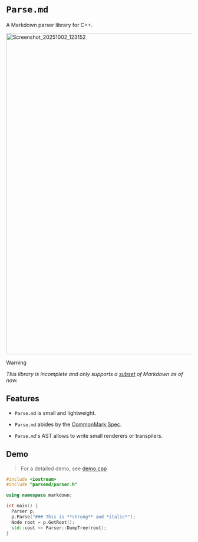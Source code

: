 # `Parse.md`
A Markdown parser library for C++.

<img width="1891" height="873" alt="Screenshot_20251002_123152" src="https://github.com/user-attachments/assets/685b7fe2-648b-44a0-977a-e3e411088c47" />

> [!WARNING]
> *This library is incomplete and only supports a [subset](https://github.com/def3r/Parse.md/blob/main/parse.h#L11) of Markdown as of now.*

## Features
* `Parse.md` is small and lightweight.
- `Parse.md` abides by the [CommonMark Spec](https://spec.commonmark.org/0.31.2/).
* `Parse.md`'s AST allows to write small renderers or transpilers.

## Demo
> For a detailed demo, see [demo.cpp](https://github.com/def3r/Parse.md/blob/main/demo.cpp)

```c++
#include <iostream>
#include "parsemd/parser.h"

using namespace markdown;

int main() {
  Parser p;
  p.Parse("### This is **strong** and *italic*");
  Node root = p.GetRoot();
  std::cout << Parser::DumpTree(root);
}
```
